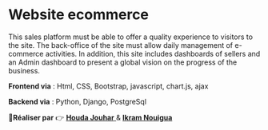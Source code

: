 # Website ecommerce
This sales platform must be able to offer a quality experience to visitors to the site. The back-office of the site must allow daily management of e-commerce activities.
 In addition, this site includes dashboards of sellers and an Admin dashboard to present a global vision on the progress of the business.
 
 
**Frontend via** : Html, CSS, Bootstrap, javascript, chart.js, ajax


**Backend via** : Python, Django, PostgreSql 

:boy:**Réaliser par** :point_right: <a href="https://github.com/houdajh"> **Houda Jouhar** </a> & <a href="https://github.com/IkrameNG">
 **Ikram Nouigua** </a> 
